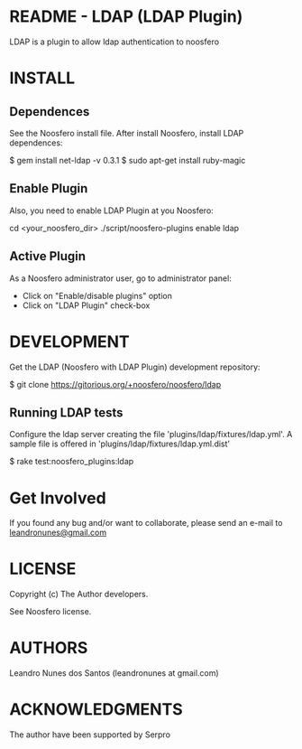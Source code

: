 README - LDAP (LDAP Plugin)
================================

LDAP is a plugin to allow ldap authentication to noosfero


INSTALL
=======

Dependences
-----------

See the Noosfero install file. After install Noosfero, install LDAP dependences:

$ gem install net-ldap -v 0.3.1
$ sudo apt-get install ruby-magic

Enable Plugin
-------------

Also, you need to enable LDAP Plugin at you Noosfero:

cd <your_noosfero_dir>
./script/noosfero-plugins enable ldap

Active Plugin
-------------

As a Noosfero administrator user, go to administrator panel:

- Click on "Enable/disable plugins" option
- Click on "LDAP Plugin" check-box


DEVELOPMENT
===========

Get the LDAP (Noosfero with LDAP Plugin) development repository:

$ git clone https://gitorious.org/+noosfero/noosfero/ldap

Running LDAP tests
--------------------

Configure the ldap server creating the file 'plugins/ldap/fixtures/ldap.yml'.
A sample file is offered in 'plugins/ldap/fixtures/ldap.yml.dist'

$ rake test:noosfero_plugins:ldap


Get Involved
============

If you found any bug and/or want to collaborate, please send an e-mail to leandronunes@gmail.com

LICENSE
=======

Copyright (c) The Author developers.

See Noosfero license.


AUTHORS
=======

 Leandro Nunes dos Santos (leandronunes at gmail.com)

ACKNOWLEDGMENTS
===============

The author have been supported by Serpro
